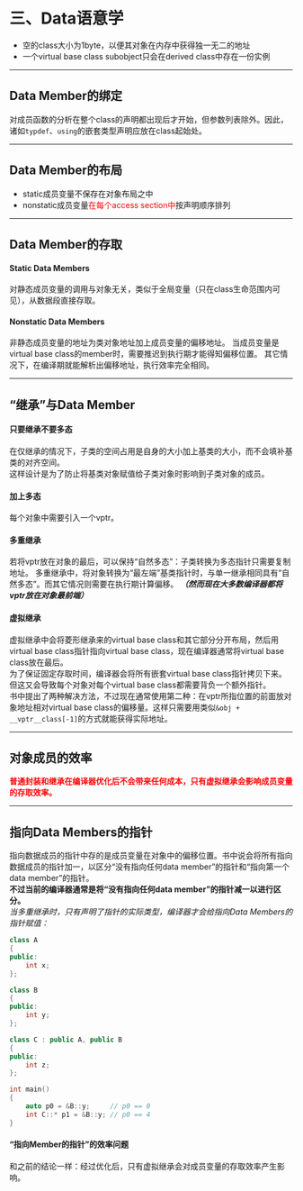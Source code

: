 # 三、Data语意学
* 空的class大小为1byte，以便其对象在内存中获得独一无二的地址
* 一个virtual base class subobject只会在derived class中存在一份实例
- - - 
## Data Member的绑定
对成员函数的分析在整个class的声明都出现后才开始，但参数列表除外。因此，诸如`typdef`、`using`的嵌套类型声明应放在class起始处。
- - -
## Data Member的布局
* static成员变量不保存在对象布局之中
* nonstatic成员变量<font color=red>在每个access section中</font>按声明顺序排列
- - -
## Data Member的存取
#### Static Data Members
对静态成员变量的调用与对象无关，类似于全局变量（只在class生命范围内可见），从数据段直接存取。
#### Nonstatic Data Members
非静态成员变量的地址为类对象地址加上成员变量的偏移地址。
当成员变量是virtual base class的member时，需要推迟到执行期才能得知偏移位置。
其它情况下，在编译期就能解析出偏移地址，执行效率完全相同。
- - -
## “继承”与Data Member
#### 只要继承不要多态
在仅继承的情况下，子类的空间占用是自身的大小加上基类的大小，而不会填补基类的对齐空间。  
这样设计是为了防止将基类对象赋值给子类对象时影响到子类对象的成员。
#### 加上多态
每个对象中需要引入一个vptr。
#### 多重继承
若将vptr放在对象的最后，可以保持“自然多态”：子类转换为多态指针只需要复制地址。
多重继承中，将对象转换为“最左端”基类指针时，与单一继承相同具有“自然多态”。而其它情况则需要在执行期计算偏移。
***（然而现在大多数编译器都将vptr放在对象最前端）***
#### 虚拟继承
虚拟继承中会将菱形继承来的virtual base class和其它部分分开布局，然后用virtual base class指针指向virtual base class，现在编译器通常将virtual base class放在最后。  
为了保证固定存取时间，编译器会将所有嵌套virtual base class指针拷贝下来。但这又会导致每个对象对每个virtual base class都需要背负一个额外指针。  
书中提出了两种解决方法，不过现在通常使用第二种：在vptr所指位置的前面放对象地址相对virtual base class的偏移量。这样只需要用类似`&obj + __vptr__class[-1]`的方式就能获得实际地址。
- - -
## 对象成员的效率
**<font color=red>普通封装和继承在编译器优化后不会带来任何成本，只有虚拟继承会影响成员变量的存取效率。</font>**
- - -
## 指向Data Members的指针
指向数据成员的指针中存的是成员变量在对象中的偏移位置。书中说会将所有指向数据成员的指针加一，以区分“没有指向任何data member”的指针和“指向第一个data member”的指针。  
**不过当前的编译器通常是将“没有指向任何data member”的指针减一以进行区分。**  
*当多重继承时，只有声明了指针的实际类型，编译器才会给指向Data Members的指针赋值：*
```cpp
class A
{
public:
    int x;
};

class B
{
public:
    int y;
};

class C : public A, public B
{
public:
    int z;
};

int main()
{
    auto p0 = &B::y;     // p0 == 0
    int C::* p1 = &B::y; // p0 == 4
}
```
#### “指向Member的指针”的效率问题
和之前的结论一样：经过优化后，只有虚拟继承会对成员变量的存取效率产生影响。
